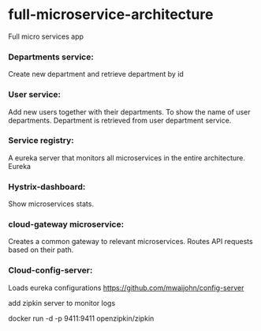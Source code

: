 # full-microservice-architecture
Full micro services app

### Departments service:

Create new department and retrieve department by id

### User service:

Add new users together with their departments. To show the name of user departments. Department is retrieved from user department service.

### Service registry:

A eureka server that monitors all microservices in the entire architecture. Eureka

### Hystrix-dashboard:

Show microservices stats.

### cloud-gateway microservice:

Creates a common gateway to relevant microservices. Routes API requests based on their path.

### Cloud-config-server:

Loads eureka configurations
https://github.com/mwaijohn/config-server

add zipkin server to monitor logs

docker run -d -p 9411:9411 openzipkin/zipkin

